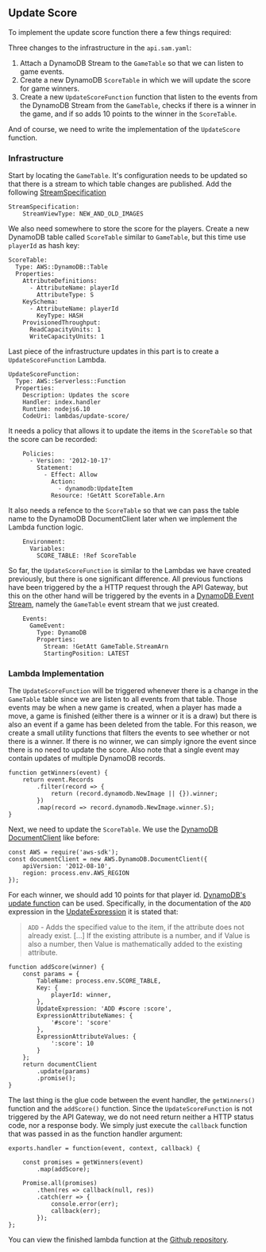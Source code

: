 ## Update Score

To implement the update score function there a few things required:

Three changes to the infrastructure in the `api.sam.yaml`:
1. Attach a DynamoDB Stream to the `GameTable` so that we can listen to game events.
2. Create a new DynamoDB `ScoreTable` in which we will update the score for game winners.
3. Create a new `UpdateScoreFunction` function that listen to the events from the DynamoDB Stream from the `GameTable`, checks if there is a winner in the game, and if so adds 10 points to the winner in the `ScoreTable`.

And of course, we need to write the implementation of the `UpdateScore` function.


### Infrastructure

Start by locating the `GameTable`. It's configuration needs to be updated so that there is a stream to which table changes are published. Add the following [StreamSpecification](http://docs.aws.amazon.com/AWSCloudFormation/latest/UserGuide/aws-resource-dynamodb-table.html#cfn-dynamodb-table-streamspecification)
```
StreamSpecification:
    StreamViewType: NEW_AND_OLD_IMAGES
```

We also need somewhere to store the score for the players. Create a new DynamoDB table called `ScoreTable` similar to `GameTable`, but this time use `playerId` as hash key:

```
ScoreTable:
  Type: AWS::DynamoDB::Table
  Properties:
    AttributeDefinitions:
      - AttributeName: playerId
        AttributeType: S
    KeySchema:
      - AttributeName: playerId
        KeyType: HASH
    ProvisionedThroughput:
      ReadCapacityUnits: 1
      WriteCapacityUnits: 1
```

Last piece of the infrastructure updates in this part is to create a `UpdateScoreFunction` Lambda. 

```
UpdateScoreFunction:
  Type: AWS::Serverless::Function
  Properties:
    Description: Updates the score
    Handler: index.handler
    Runtime: nodejs6.10
    CodeUri: lambdas/update-score/
```

It needs a policy that allows it to update the items in the `ScoreTable` so that the score can be recorded:

```
    Policies:
      - Version: '2012-10-17'
        Statement:
          - Effect: Allow
            Action:
              - dynamodb:UpdateItem
            Resource: !GetAtt ScoreTable.Arn
```

It also needs a refence to the `ScoreTable` so that we can pass the table name to the DynamoDB DocumentClient later when we implement the Lambda function logic. 

```
    Environment:
      Variables:
        SCORE_TABLE: !Ref ScoreTable
```

So far, the `UpdateScoreFunction` is similar to the Lambdas we have created previously, but there is one significant difference. All previous functions have been triggered by the a HTTP request through the API Gateway, but this on the other hand will be triggered by the events in a [DynamoDB Event Stream](https://github.com/awslabs/serverless-application-model/blob/master/versions/2016-10-31.md#dynamodb), namely the `GameTable` event stream that we just created. 
```
    Events:
      GameEvent:
        Type: DynamoDB
        Properties:
          Stream: !GetAtt GameTable.StreamArn
          StartingPosition: LATEST
```


### Lambda Implementation

The `UpdateScoreFunction` will be triggered whenever there is a change in the `GameTable` table since we are listen to all events from that table. Those events may be when a new game is created, when a player has made a move, a game is finished (either there is a winner or it is a draw) but there is also an event if a game has been deleted from the table. For this reason, we create a small utility functions that filters the events to see whether or not there is a winner. If there is no winner, we can simply ignore the event since there is no need to update the score. Also note that a single event may contain updates of multiple DynamoDB records.

```
function getWinners(event) {
    return event.Records
        .filter(record => {
            return (record.dynamodb.NewImage || {}).winner;
        })
        .map(record => record.dynamodb.NewImage.winner.S);
}
```  

Next, we need to update the `ScoreTable`. We use the [DynamoDB DocumentClient](http://docs.aws.amazon.com/AWSJavaScriptSDK/latest/AWS/DynamoDB/DocumentClient.html) like before:

```
const AWS = require('aws-sdk');
const documentClient = new AWS.DynamoDB.DocumentClient({
    apiVersion: '2012-08-10',
    region: process.env.AWS_REGION
});
```

For each winner, we should add 10 points for that player id. [DynamoDB's update function](http://docs.aws.amazon.com/AWSJavaScriptSDK/latest/AWS/DynamoDB/DocumentClient.html#update-property) can be used. Specifically, in the documentation of the `ADD` expression in the [UpdateExpression](http://docs.aws.amazon.com/AWSJavaScriptSDK/latest/AWS/DynamoDB.html#updateItem-property) it is stated that:

> `ADD` - Adds the specified value to the item, if the attribute does not already exist. [...] If the existing attribute is a number, and if Value is also a number, then Value is mathematically added to the existing attribute.

```
function addScore(winner) {
    const params = {
        TableName: process.env.SCORE_TABLE,
        Key: {
            playerId: winner,
        },
        UpdateExpression: 'ADD #score :score',
        ExpressionAttributeNames: {
            '#score': 'score'
        },
        ExpressionAttributeValues: {
            ':score': 10
        }
    };
    return documentClient
        .update(params)
        .promise();
}
``` 

The last thing is the glue code between the event handler, the `getWinners()` function and the `addScore()` function. Since the `UpdateScoreFunction` is not triggered by the API Gateway, we do not need return neither a HTTP status code, nor a response body. We simply just execute the `callback` function that was passed in as the function handler argument:

```
exports.handler = function(event, context, callback) {

    const promises = getWinners(event)
        .map(addScore);

    Promise.all(promises)
        .then(res => callback(null, res))
        .catch(err => {
            console.error(err);
            callback(err);
        });
};
```

You can view the finished lambda function at the [Github repository](https://github.com/jayway/going-serverless-workshop/blob/solution/lambdas/update-score/index.js).
